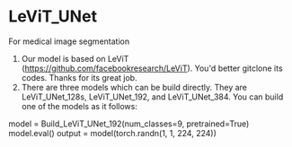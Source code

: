 # LeViT_UNet
For medical image segmentation

1. Our model is based on LeViT (https://github.com/facebookresearch/LeViT). You'd better gitclone its codes.
Thanks for its great job.
2. There are three models which can be build directly. They are LeViT_UNet_128s, LeViT_UNet_192, and LeViT_UNet_384.
You can build one of the models as it follows:

model = Build_LeViT_UNet_192(num_classes=9, pretrained=True)
model.eval()
output = model(torch.randn(1, 1, 224, 224))

